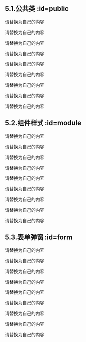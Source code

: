 ## 5.1.公共类  :id=public

请替换为自己的内容

请替换为自己的内容

请替换为自己的内容

请替换为自己的内容

请替换为自己的内容

请替换为自己的内容

请替换为自己的内容

请替换为自己的内容

请替换为自己的内容


## 5.2.组件样式  :id=module

请替换为自己的内容

请替换为自己的内容

请替换为自己的内容

请替换为自己的内容

请替换为自己的内容

请替换为自己的内容

请替换为自己的内容

请替换为自己的内容

请替换为自己的内容



## 5.3.表单弹窗  :id=form

请替换为自己的内容

请替换为自己的内容

请替换为自己的内容

请替换为自己的内容

请替换为自己的内容

请替换为自己的内容

请替换为自己的内容

请替换为自己的内容

请替换为自己的内容

